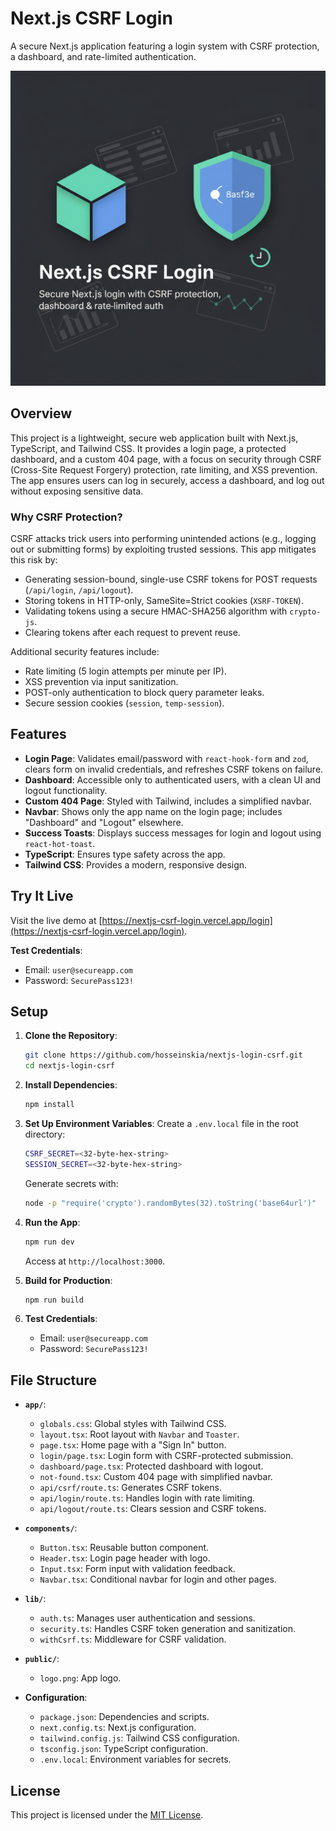 # Next.js CSRF Login

A secure Next.js application featuring a login system with CSRF protection, a dashboard, and rate-limited authentication.

![Application banner](./banner.png)

## Overview

This project is a lightweight, secure web application built with Next.js, TypeScript, and Tailwind CSS. It provides a login page, a protected dashboard, and a custom 404 page, with a focus on security through CSRF (Cross-Site Request Forgery) protection, rate limiting, and XSS prevention. The app ensures users can log in securely, access a dashboard, and log out without exposing sensitive data.

### Why CSRF Protection?

CSRF attacks trick users into performing unintended actions (e.g., logging out or submitting forms) by exploiting trusted sessions. This app mitigates this risk by:

- Generating session-bound, single-use CSRF tokens for POST requests (`/api/login`, `/api/logout`).
- Storing tokens in HTTP-only, SameSite=Strict cookies (`XSRF-TOKEN`).
- Validating tokens using a secure HMAC-SHA256 algorithm with `crypto-js`.
- Clearing tokens after each request to prevent reuse.

Additional security features include:

- Rate limiting (5 login attempts per minute per IP).
- XSS prevention via input sanitization.
- POST-only authentication to block query parameter leaks.
- Secure session cookies (`session`, `temp-session`).

## Features

- **Login Page**: Validates email/password with `react-hook-form` and `zod`, clears form on invalid credentials, and refreshes CSRF tokens on failure.
- **Dashboard**: Accessible only to authenticated users, with a clean UI and logout functionality.
- **Custom 404 Page**: Styled with Tailwind, includes a simplified navbar.
- **Navbar**: Shows only the app name on the login page; includes "Dashboard" and "Logout" elsewhere.
- **Success Toasts**: Displays success messages for login and logout using `react-hot-toast`.
- **TypeScript**: Ensures type safety across the app.
- **Tailwind CSS**: Provides a modern, responsive design.

## Try It Live

Visit the live demo at [https://nextjs-csrf-login.vercel.app/login](https://nextjs-csrf-login.vercel.app/login).

**Test Credentials**:

- Email: `user@secureapp.com`
- Password: `SecurePass123!`

## Setup

1. **Clone the Repository**:

   ```bash
   git clone https://github.com/hosseinskia/nextjs-login-csrf.git
   cd nextjs-login-csrf
   ```

2. **Install Dependencies**:

   ```bash
   npm install
   ```

3. **Set Up Environment Variables**:
   Create a `.env.local` file in the root directory:

   ```bash
   CSRF_SECRET=<32-byte-hex-string>
   SESSION_SECRET=<32-byte-hex-string>
   ```

   Generate secrets with:

   ```bash
   node -p "require('crypto').randomBytes(32).toString('base64url')"
   ```

4. **Run the App**:

   ```bash
   npm run dev
   ```

   Access at `http://localhost:3000`.

5. **Build for Production**:

   ```bash
   npm run build
   ```

6. **Test Credentials**:
   - Email: `user@secureapp.com`
   - Password: `SecurePass123!`

## File Structure

- **`app/`**:

  - `globals.css`: Global styles with Tailwind CSS.
  - `layout.tsx`: Root layout with `Navbar` and `Toaster`.
  - `page.tsx`: Home page with a "Sign In" button.
  - `login/page.tsx`: Login form with CSRF-protected submission.
  - `dashboard/page.tsx`: Protected dashboard with logout.
  - `not-found.tsx`: Custom 404 page with simplified navbar.
  - `api/csrf/route.ts`: Generates CSRF tokens.
  - `api/login/route.ts`: Handles login with rate limiting.
  - `api/logout/route.ts`: Clears session and CSRF tokens.

- **`components/`**:

  - `Button.tsx`: Reusable button component.
  - `Header.tsx`: Login page header with logo.
  - `Input.tsx`: Form input with validation feedback.
  - `Navbar.tsx`: Conditional navbar for login and other pages.

- **`lib/`**:

  - `auth.ts`: Manages user authentication and sessions.
  - `security.ts`: Handles CSRF token generation and sanitization.
  - `withCsrf.ts`: Middleware for CSRF validation.

- **`public/`**:

  - `logo.png`: App logo.

- **Configuration**:
  - `package.json`: Dependencies and scripts.
  - `next.config.ts`: Next.js configuration.
  - `tailwind.config.js`: Tailwind CSS configuration.
  - `tsconfig.json`: TypeScript configuration.
  - `.env.local`: Environment variables for secrets.

## License

This project is licensed under the [MIT License](LICENSE).
